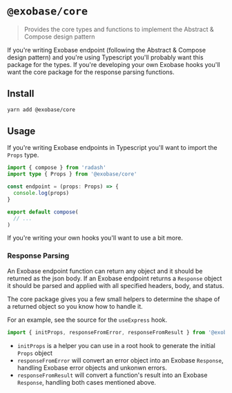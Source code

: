 # `@exobase/core`

> Provides the core types and functions to implement the Abstract & Compose design pattern

If you're writing Exobase endpoint (following the Abstract & Compose design pattern) and you're using Typescript you'll probably want this package for the types. If you're developing your own Exobase hooks you'll want the core package for the response parsing functions.

## Install
```sh
yarn add @exobase/core
```

## Usage
If you're writing Exobase endpoints in Typescript you'll want to import the `Props` type.

```ts
import { compose } from 'radash'
import type { Props } from '@exobase/core' 

const endpoint = (props: Props) => {
  console.log(props)
}

export default compose(
  // ... 
)
```

If you're writing your own hooks you'll want to use a bit more.

### Response Parsing

An Exobase endpoint function can return any object and it should be returned as the json body. If an Exobase endpoint returns a `Response` object it should be parsed and applied with all specified headers, body, and status.

The core package gives you a few small helpers to determine the shape of a returned object so you know how to handle it.

For an example, see the source for the `useExpress` hook.

```ts
import { initProps, responseFromError, responseFromResult } from '@exobase/core'
```

- `initProps` is a helper you can use in a root hook to generate the initial `Props` object
- `responseFromError` will convert an error object into an Exobase `Response`, handling Exobase error objects and unkonwn errors.
- `responseFromResult` will convert a function's result into an Exobase `Response`, handling both cases mentioned above.
